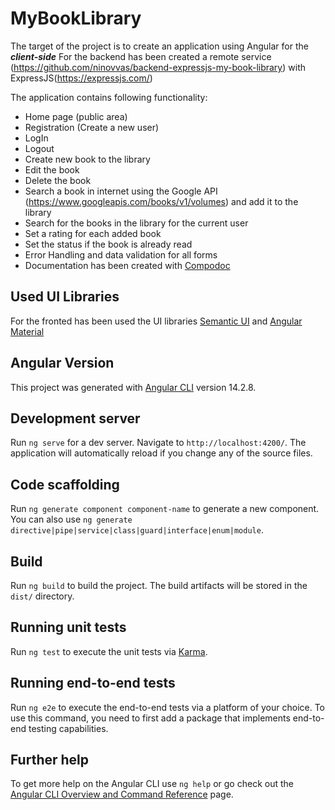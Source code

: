 
# MyBookLibrary

The target of the project is to create an application using Angular for the ***client-side***
For the backend has been created a remote service (https://github.com/ninovvas/backend-expressjs-my-book-library) with ExpressJS(https://expressjs.com/)

The application contains following functionality:
- Home page (public area)
- Registration (Create a new user)
- LogIn
- Logout
- Create new book to the library
- Edit the book
- Delete the book
- Search a book in internet using the Google API (https://www.googleapis.com/books/v1/volumes) and add it to the library
- Search for the books in the library for the current user
- Set a rating for each added book
- Set the status if the book is already read
- Error Handling and data validation for all forms
- Documentation has been created with [Compodoc](https://compodoc.app/)

## Used UI Libraries

For the fronted has been used the UI libraries [Semantic UI](https://semantic-ui.com/) and [Angular Material](https://material.angular.io/)

## Angular Version

This project was generated with [Angular CLI](https://github.com/angular/angular-cli) version 14.2.8.

## Development server

Run `ng serve` for a dev server. Navigate to `http://localhost:4200/`. The application will automatically reload if you change any of the source files.

## Code scaffolding

Run `ng generate component component-name` to generate a new component. You can also use `ng generate directive|pipe|service|class|guard|interface|enum|module`.

## Build

Run `ng build` to build the project. The build artifacts will be stored in the `dist/` directory.

## Running unit tests

Run `ng test` to execute the unit tests via [Karma](https://karma-runner.github.io).

## Running end-to-end tests

Run `ng e2e` to execute the end-to-end tests via a platform of your choice. To use this command, you need to first add a package that implements end-to-end testing capabilities.

## Further help

To get more help on the Angular CLI use `ng help` or go check out the [Angular CLI Overview and Command Reference](https://angular.io/cli) page.
